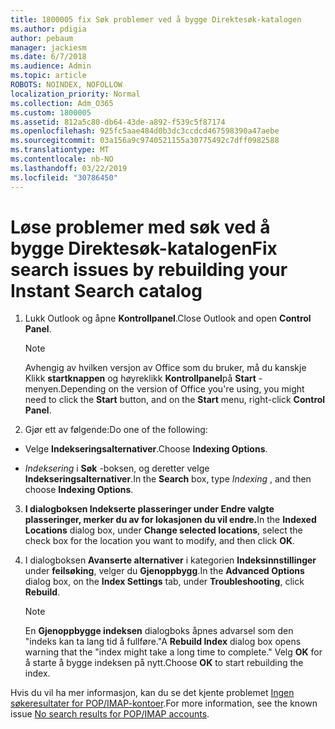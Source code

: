 ```yaml
---
title: 1800005 fix Søk problemer ved å bygge Direktesøk-katalogen
ms.author: pdigia
author: pebaum
manager: jackiesm
ms.date: 6/7/2018
ms.audience: Admin
ms.topic: article
ROBOTS: NOINDEX, NOFOLLOW
localization_priority: Normal
ms.collection: Adm_O365
ms.custom: 1800005
ms.assetid: 812a5c80-db64-43de-a892-f539c5f87174
ms.openlocfilehash: 925fc5aae484d0b3dc3ccdcd467598390a47aebe
ms.sourcegitcommit: 03a156a9c9740521155a30775492c7dff0982588
ms.translationtype: MT
ms.contentlocale: nb-NO
ms.lasthandoff: 03/22/2019
ms.locfileid: "30786450"
---
```

# <a name="fix-search-issues-by-rebuilding-your-instant-search-catalog"></a><span data-ttu-id="a77e1-102">Løse problemer med søk ved å bygge Direktesøk-katalogen</span><span class="sxs-lookup"><span data-stu-id="a77e1-102">Fix search issues by rebuilding your Instant Search catalog</span></span>

1. <span data-ttu-id="a77e1-103">Lukk Outlook og åpne **Kontrollpanel**.</span><span class="sxs-lookup"><span data-stu-id="a77e1-103">Close Outlook and open **Control Panel**.</span></span>
    
    > [!NOTE]
    > <span data-ttu-id="a77e1-104">Avhengig av hvilken versjon av Office som du bruker, må du kanskje Klikk **startknappen** og høyreklikk **Kontrollpanel**på **Start** -menyen.</span><span class="sxs-lookup"><span data-stu-id="a77e1-104">Depending on the version of Office you're using, you might need to click the **Start** button, and on the **Start** menu, right-click **Control Panel**.</span></span> 
  
2. <span data-ttu-id="a77e1-105">Gjør ett av følgende:</span><span class="sxs-lookup"><span data-stu-id="a77e1-105">Do one of the following:</span></span>
    
  - <span data-ttu-id="a77e1-106">Velge **Indekseringsalternativer**.</span><span class="sxs-lookup"><span data-stu-id="a77e1-106">Choose **Indexing Options**.</span></span>
    
  - <span data-ttu-id="a77e1-107">*Indeksering* i **Søk** -boksen, og deretter velge **Indekseringsalternativer**.</span><span class="sxs-lookup"><span data-stu-id="a77e1-107">In the **Search** box, type  *Indexing*  , and then choose **Indexing Options**.</span></span>
    
3. <span data-ttu-id="a77e1-108">**I dialogboksen **Indekserte plasseringer** under **Endre valgte plasseringer**, merker du av for lokasjonen du vil endre.**</span><span class="sxs-lookup"><span data-stu-id="a77e1-108">In the **Indexed Locations** dialog box, under **Change selected locations**, select the check box for the location you want to modify, and then click **OK**.</span></span>
    
4. <span data-ttu-id="a77e1-109">I dialogboksen **Avanserte alternativer** i kategorien **Indeksinnstillinger** under **feilsøking**, velger du **Gjenoppbygg**.</span><span class="sxs-lookup"><span data-stu-id="a77e1-109">In the **Advanced Options** dialog box, on the **Index Settings** tab, under **Troubleshooting**, click **Rebuild**.</span></span>
    
    > [!NOTE]
    > <span data-ttu-id="a77e1-110">En **Gjenoppbygge indeksen** dialogboks åpnes advarsel som den "indeks kan ta lang tid å fullføre."</span><span class="sxs-lookup"><span data-stu-id="a77e1-110">A **Rebuild Index** dialog box opens warning that the "index might take a long time to complete."</span></span> <span data-ttu-id="a77e1-111">Velg **OK** for å starte å bygge indeksen på nytt.</span><span class="sxs-lookup"><span data-stu-id="a77e1-111">Choose **OK** to start rebuilding the index.</span></span> 
  
<span data-ttu-id="a77e1-112">Hvis du vil ha mer informasjon, kan du se det kjente problemet [Ingen søkeresultater for POP/IMAP-kontoer](https://support.office.com/article/51c9d2c7-a3db-4358-afdf-50d3a9e57039.aspx).</span><span class="sxs-lookup"><span data-stu-id="a77e1-112">For more information, see the known issue [No search results for POP/IMAP accounts](https://support.office.com/article/51c9d2c7-a3db-4358-afdf-50d3a9e57039.aspx).</span></span>
  

